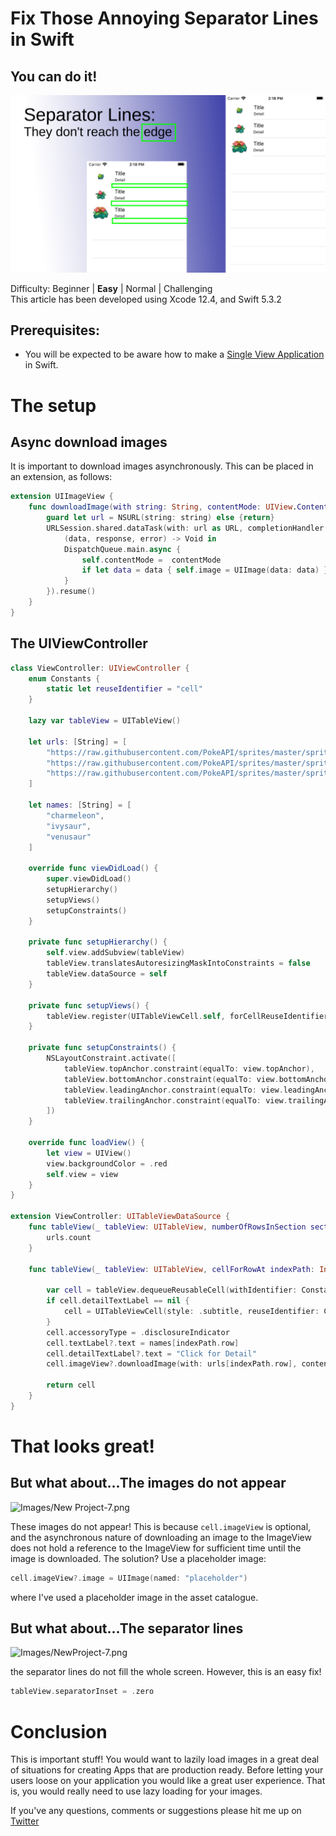 # Fix Those Annoying Separator Lines in Swift
## You can do it!

![Images/NewProject-7.png](Images/NewProject-7.png)

Difficulty: Beginner | **Easy** | Normal | Challenging<br/>
This article has been developed using Xcode 12.4, and Swift 5.3.2

## Prerequisites: 
* You will be expected to be aware how to make a [Single View Application](https://medium.com/swlh/your-first-ios-application-using-xcode-9983cf6efb71) in Swift.

# The setup
## Async download images
It is important to download images asynchronously. This can be placed in an extension, as follows:

```swift
extension UIImageView {
    func downloadImage(with string: String, contentMode: UIView.ContentMode) {
        guard let url = NSURL(string: string) else {return}
        URLSession.shared.dataTask(with: url as URL, completionHandler: {
            (data, response, error) -> Void in
            DispatchQueue.main.async {
                self.contentMode =  contentMode
                if let data = data { self.image = UIImage(data: data) }
            }
        }).resume()
    }
}
```

## The UIViewController

```swift
class ViewController: UIViewController {
    enum Constants {
        static let reuseIdentifier = "cell"
    }
    
    lazy var tableView = UITableView()
    
    let urls: [String] = [
        "https://raw.githubusercontent.com/PokeAPI/sprites/master/sprites/pokemon/back/5.png",
        "https://raw.githubusercontent.com/PokeAPI/sprites/master/sprites/pokemon/back/2.png",
        "https://raw.githubusercontent.com/PokeAPI/sprites/master/sprites/pokemon/back/3.png"
    ]
    
    let names: [String] = [
        "charmeleon",
        "ivysaur",
        "venusaur"
    ]

    override func viewDidLoad() {
        super.viewDidLoad()
        setupHierarchy()
        setupViews()
        setupConstraints()
    }
    
    private func setupHierarchy() {
        self.view.addSubview(tableView)
        tableView.translatesAutoresizingMaskIntoConstraints = false
        tableView.dataSource = self
    }
    
    private func setupViews() {
        tableView.register(UITableViewCell.self, forCellReuseIdentifier: "cell")
    }
    
    private func setupConstraints() {
        NSLayoutConstraint.activate([
            tableView.topAnchor.constraint(equalTo: view.topAnchor),
            tableView.bottomAnchor.constraint(equalTo: view.bottomAnchor),
            tableView.leadingAnchor.constraint(equalTo: view.leadingAnchor),
            tableView.trailingAnchor.constraint(equalTo: view.trailingAnchor)
        ])
    }
    
    override func loadView() {
        let view = UIView()
        view.backgroundColor = .red
        self.view = view
    }
}

extension ViewController: UITableViewDataSource {
    func tableView(_ tableView: UITableView, numberOfRowsInSection section: Int) -> Int {
        urls.count
    }
    
    func tableView(_ tableView: UITableView, cellForRowAt indexPath: IndexPath) -> UITableViewCell {
        
        var cell = tableView.dequeueReusableCell(withIdentifier: Constants.reuseIdentifier, for: indexPath)
        if cell.detailTextLabel == nil {
            cell = UITableViewCell(style: .subtitle, reuseIdentifier: Constants.reuseIdentifier)
        }
        cell.accessoryType = .disclosureIndicator
        cell.textLabel?.text = names[indexPath.row]
        cell.detailTextLabel?.text = "Click for Detail"
        cell.imageView?.downloadImage(with: urls[indexPath.row], contentMode: .scaleAspectFit)
        
        return cell
    }
}
```

# That looks great!
## But what about...The images do not appear

![Images/New Project-7.png]("Images/img1.png")<br>

These images do not appear! This is because `cell.imageView` is optional, and the asynchronous nature of downloading an image to the ImageView does not hold a reference to the ImageView for sufficient time until the image is downloaded. The solution? Use a placeholder image:

```swift
cell.imageView?.image = UIImage(named: "placeholder")
```

where I've used a placeholder image in the asset catalogue. 

## But what about...The separator lines

![Images/NewProject-7.png]("Images/img2.png")<br>

the separator lines do not fill the whole screen. However, this is an easy fix!

```swift
tableView.separatorInset = .zero
```



# Conclusion
This is important stuff! You would want to lazily load images in a great deal of situations for creating Apps that are production ready. Before letting your users loose on your application you would like a great user experience. That is, you would really need to use lazy loading for your images. 


If you've any questions, comments or suggestions please hit me up on [Twitter](https://twitter.com/stevenpcurtis) 

